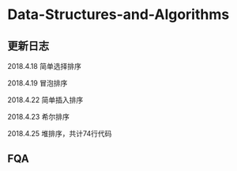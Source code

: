 
# Data-Structures-and-Algorithms #

## 更新日志 ##
2018.4.18 简单选择排序

2018.4.19 冒泡排序 

2018.4.22 简单插入排序 

2018.4.23 希尔排序

2018.4.25 堆排序，共计74行代码

## FQA ##



